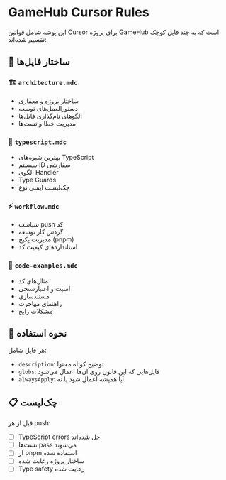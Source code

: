 # GameHub Cursor Rules

این پوشه شامل قوانین Cursor برای پروژه GameHub است که به چند فایل کوچک تقسیم شده‌اند:

## 📁 ساختار فایل‌ها

### 🏗️ `architecture.mdc`
- ساختار پروژه و معماری
- دستورالعمل‌های توسعه
- الگوهای نام‌گذاری فایل‌ها
- مدیریت خطا و تست‌ها

### 🔧 `typescript.mdc`
- بهترین شیوه‌های TypeScript
- سیستم ID سفارشی
- الگوی Handler
- Type Guards
- چک‌لیست ایمنی نوع

### ⚡ `workflow.mdc`
- سیاست push کد
- گردش کار توسعه
- مدیریت پکیج (pnpm)
- استانداردهای کیفیت کد

### 📝 `code-examples.mdc`
- مثال‌های کد
- امنیت و اعتبارسنجی
- مستندسازی
- راهنمای مهاجرت
- مشکلات رایج

## 🎯 نحوه استفاده

هر فایل شامل:
- `description`: توضیح کوتاه محتوا
- `globs`: فایل‌هایی که این قانون روی آن‌ها اعمال می‌شود
- `alwaysApply`: آیا همیشه اعمال شود یا نه

## 📋 چک‌لیست

قبل از هر push:
- [ ] TypeScript errors حل شده‌اند
- [ ] تست‌ها pass می‌شوند
- [ ] از pnpm استفاده شده
- [ ] ساختار پروژه رعایت شده
- [ ] Type safety رعایت شده 